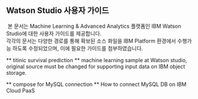 ## Watson Studio 사용자 가이드

  본 문서는 Machine Learning & Advanced Analytics 플랫폼인 IBM Watson Studio에 대한 사용자 가이드를 제공합니다.   
  각각의 문서는 다양한 경로를 통해 확보된 소스 화일을 IBM Platform 환경에서 수행가능 하도록 수정되었으며, 이에 필요한 가이드를 첨부하였습니다.

** titinic survival prediction **
  machine learning sample at Watson studio, original source must be changed for supporting input data on IBM object storage.

** compose for MySQL connection **
  How to connect MySQL DB on IBM Cloud PaaS
